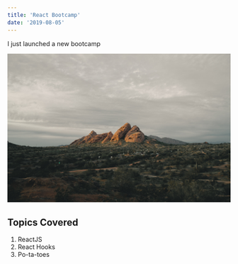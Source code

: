 ```yaml
---
title: 'React Bootcamp'
date: '2019-08-05'
---
```


I just launched a new bootcamp

![Mountain](./background2.jpg)

## Topics Covered

1. ReactJS
2. React Hooks
3. Po-ta-toes  
